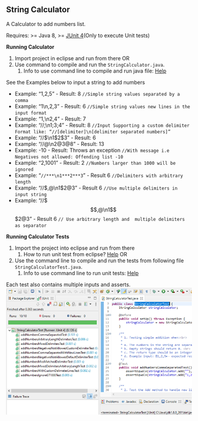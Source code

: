 String Calculator 
-----------------------------------------
A Calculator to add numbers list.

Requires: >= Java 8, >= [JUnit 4](https://mvnrepository.com/artifact/junit/junit/4.0)(Only to execute Unit tests)

**Running Calculator**

1. Import project in eclipse and run from there OR
1. Use command to compile and run the `StringCalculator.java`.
    1. Info to use command line to compile and run java file: [Help](https://www.tutorialspoint.com/How-to-run-a-java-program)
	

See the Examples below to input a string to add numbers

* Example: “1,2,5” - Result: 8 `//Simple string values separated by a comma`
* Example: “1\n,2,3” - Result: 6 `//Simple string values new lines in the input format`
* Example: “1,\n2,4” - Result: 7
* Example: “//;\n1;3;4” - Result: 8 `//Input Supporting a custom delimiter Format like: “//[delimiter]\n[delimiter separated numbers]”`
* Example: “//$\n1$2$3” - Result: 6
* Example: “//@\n2@3@8” - Result: 13
* Example: -10  - Result: Throws an exception `//With message i.e Negatives not allowed: Offending list -10`
* Example: “2,1001” - Result: 2 `//Numbers larger than 1000 will be ignored`
* Example: “`//***\n1***2***3`” - Result 6 `//Delimiters with arbitrary length`
* Example: “//$,@\n1$2@3” - Result 6 `//Use multiple delimiters in input string`
* Example: “//$$$,@\n1$$$2@3” - Result 6 `// Use arbitrary length and  multiple delimiters as separator`

**Running Calculator Tests**

1. Import the project into eclipse and run from there 
    1. How to run unit test from eclipse? [Help](https://www.toolsqa.com/java/junit-framework/running-junit-tests-eclipse/) OR
1. Use the command line to compile and run the tests from following file `StringCalculatorTest.java`.
    1. Info to use command line to run unit tests: [Help](https://www.codejava.net/testing/how-to-compile-and-run-junit-tests-in-command-line)

Each test also contains multiple inputs and asserts.
![Added unit tests](UnitTests.PNG) 


